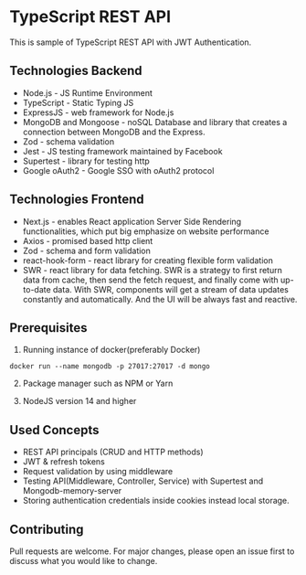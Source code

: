 # TypeScript REST API
This is sample of TypeScript REST API with JWT Authentication.

## Technologies Backend
* Node.js - JS Runtime Environment
* TypeScript - Static Typing JS
* ExpressJS - web framework for Node.js
* MongoDB and Mongoose - noSQL Database and library that creates a connection between MongoDB and the Express.
* Zod - schema validation
* Jest - JS testing framework maintained  by Facebook
* Supertest - library for testing http
* Google oAuth2 - Google SSO with oAuth2 protocol
## Technologies Frontend
* Next.js - enables React application Server Side Rendering functionalities, which put big emphasize on website performance
* Axios - promised based http client 
* Zod - schema and form validation
* react-hook-form - react library for creating flexible form validation
* SWR - react library for data fetching. SWR is a strategy to first return data from cache, then send the fetch request,
and finally come with up-to-date data. With SWR, components will get a stream of data updates constantly and automatically.
And the UI will be always fast and reactive.

## Prerequisites
1. Running instance of docker(preferably Docker)
```docker
docker run --name mongodb -p 27017:27017 -d mongo
```
2. Package manager such as NPM or Yarn

3. NodeJS version 14 and higher 
## Used Concepts
* REST API principals (CRUD and HTTP methods)
* JWT & refresh tokens
* Request validation by using middleware
* Testing API(Middleware, Controller, Service) with Supertest and Mongodb-memory-server
* Storing authentication credentials inside cookies instead local storage.
## Contributing
Pull requests are welcome. For major changes, please open an issue first to discuss what you would like to change.


